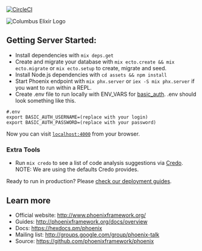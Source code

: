 [![CircleCI](https://circleci.com/gh/columbus-elixir/marketing/tree/master.svg?style=svg)](https://circleci.com/gh/columbus-elixir/marketing/tree/master)

![Columbus Elixir Logo](/assets/static/images/cbus_elixir_logo_new.png)


## Getting Server Started:

  * Install dependencies with `mix deps.get`
  * Create and migrate your database with `mix ecto.create && mix ecto.migrate` or `mix ecto.setup` to create, migrate and seed.
  * Install Node.js dependencies with `cd assets && npm install`
  * Start Phoenix endpoint with `mix phx.server` or `iex -S mix phx.server` if you want to run within a REPL.
  * Create .env file to run locally with ENV_VARS for [basic_auth](https://github.com/cultivatehq/basic_auth).
  .env should look something like this.
  ```
  #.env
  export BASIC_AUTH_USERNAME=(replace with your login)
  export BASIC_AUTH_PASSWORD=(replace with your password)
  ```

Now you can visit [`localhost:4000`](http://localhost:4000) from your browser.

### Extra Tools

  * Run `mix credo` to see a list of code analysis suggestions via [Credo](https://github.com/rrrene/credo). NOTE: We are using the defaults Credo provides.

Ready to run in production? Please [check our deployment guides](http://www.phoenixframework.org/docs/deployment).

## Learn more

  * Official website: http://www.phoenixframework.org/
  * Guides: http://phoenixframework.org/docs/overview
  * Docs: https://hexdocs.pm/phoenix
  * Mailing list: http://groups.google.com/group/phoenix-talk
  * Source: https://github.com/phoenixframework/phoenix
